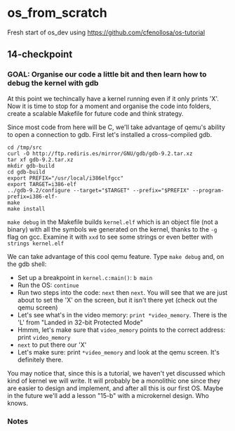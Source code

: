# os_from_scratch
Fresh start of os_dev using https://github.com/cfenollosa/os-tutorial

## 14-checkpoint

### GOAL: Organise our code a little bit and then learn how to debug the kernel with gdb

At this point we techincally have a kernel running even if it only prints 'X'. Now it is time to stop for a moment and organise the code into folders, create a scalable Makefile for future code and think strategy.

Since most code from here will be C, we'll take advantage of qemu's ability to open a connection to gdb. First let's installed a cross-compiled gdb.

```
cd /tmp/src
curl -O http://ftp.rediris.es/mirror/GNU/gdb/gdb-9.2.tar.xz
tar xf gdb-9.2.tar.xz
mkdir gdb-build
cd gdb-build
export PREFIX="/usr/local/i386elfgcc"
export TARGET=i386-elf
../gdb-9.2/configure --target="$TARGET" --prefix="$PREFIX" --program-prefix=i386-elf-
make
make install
```

`make debug` in the Makefile builds `kernel.elf` which is an object file (not a binary) with all the symbols we generated on the kernel, thanks to the `-g` flag on gcc. Examine it with `xxd` to see some strings or even better with `strings kernel.elf`

We can take advantage of this cool qemu feature. Type `make debug` and, on the gdb shell:

* Set up a breakpoint in `kernel.c:main()`: `b main`
* Run the OS: `continue`
* Run two steps into the code: `next` then `next`. You will see that we are just about to set the 'X' on the screen, but it isn't there yet (check out the qemu screen)
* Let's see what's in the video memory: `print *video_memory`. There is the 'L' from "Landed in 32-bit Protected Mode"
* Hmmm, let's make sure that `video_memory` points to the correct address: print `video_memory`
* `next` to put there our 'X'
* Let's make sure: print `*video_memory` and look at the qemu screen. It's definitely there.

You may notice that, since this is a tutorial, we haven't yet discussed which kind of kernel we will write. It will probably be a monolithic one since they are easier to design and implement, and after all this is our first OS. Maybe in the future we'll add a lesson "15-b" with a microkernel design. Who knows.

### Notes

